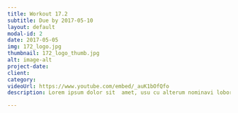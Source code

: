 ```yaml
---
title: Workout 17.2
subtitle: Due by 2017-05-10
layout: default
modal-id: 2
date: 2017-05-05
img: 172_logo.jpg
thumbnail: 172_logo_thumb.jpg
alt: image-alt
project-date:
client: 
category:
videoUrl: https://www.youtube.com/embed/_auK1bOfQfo
description: Lorem ipsum dolor sit  amet, usu cu alterum nominavi lobortis. At duo novum diceret. Tantas apeirian vix et, usu sanctus postulant inciderint ut, populo diceret necessitatibus in vim. Cu eum dicam feugiat noluisse.

---
```

